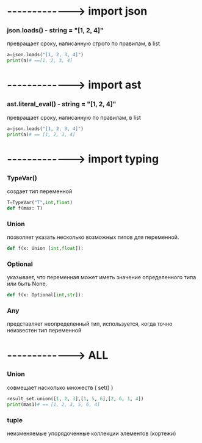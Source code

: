 # -------------> import json  
### json.loads(<string>) - string = "[1, 2, 4]"
превращает сроку, написанную строго по правилам, в list
```Python
a=json.loads("[1, 2, 3, 4]")
print(a)# ==[1, 2, 3, 4]
```


# -------------> import ast   
### ast.literal_eval(<string>) - string = "[1, 2, 4]"
превращает сроку, написанную по правилам, в list
```Python
a=json.loads("[1, 2, 3, 4]")
print(a)# == [1, 2, 3, 4]
```
# -------------> import typing 
### TypeVar()
создает тип переменной
```Python
T=TypeVar("T",int,float)
def f(mas: T)
```
### Union
позволяет указать несколько возможных типов для переменной.
```Python
def f(x: Union [int,float]):
```
### Optional
указывает, что переменная может иметь значение определенного типа или быть None.
```Python
def f(x: Optional[int,str]):
```

### Any
представляет неопределенный тип, используется, когда точно неизвестен тип переменной
# -------------> ALL     
### Union
совмещает насколько множеств ( set() )
```Python
result_set.union([1, 2, 3],[1, 5, 6],[2, 6, 1, 4])
print(mas1)# == [1, 2, 3, 5, 6, 4]
```

### tuple
неизменяемые упорядоченные коллекции элементов (кортежи)
